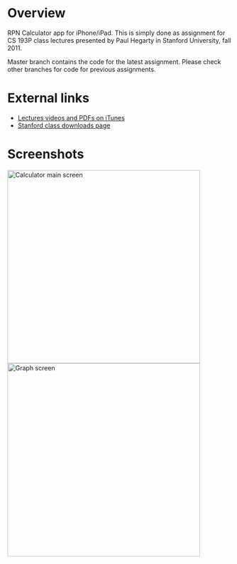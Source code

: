 # Overview

RPN Calculator app for iPhone/iPad. This is simply done as assignment for CS 193P class lectures presented by Paul Hegarty in Stanford University, fall 2011.

Master branch contains the code for the latest assignment. Please check other branches for code for previous assignments.

# External links

* [Lectures videos and PDFs on iTunes](https://itunes.apple.com/us/itunes-u/ipad-iphone-application-development/id473757255)
* [Stanford class downloads page](http://www.stanford.edu/class/cs193p/cgi-bin/drupal/downloads-2010-fall)

# Screenshots

<img src='https://raw.github.com/evgenyneu/center-vfl/master/rpn_calculator.png' width='434' alt='Calculator main screen'>

<img src='https://raw.github.com/evgenyneu/center-vfl/master/rpn_calculator_graph.png' width='434' alt='Graph screen'>
